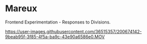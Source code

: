 # Mareux 
Frontend Experimentation - Responses to Divisions. 

https://user-images.githubusercontent.com/36515357/200674142-9beab95f-3f85-4f5a-ba9c-43e90a6586e0.MOV

